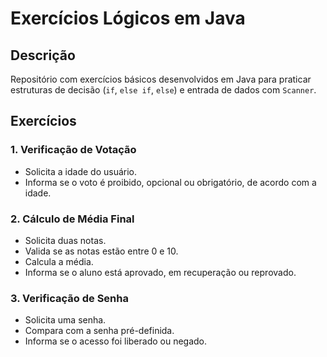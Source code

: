 # Exercícios Lógicos em Java

## Descrição

Repositório com exercícios básicos desenvolvidos em Java para praticar estruturas de decisão (`if`, `else if`, `else`) e entrada de dados com `Scanner`.

## Exercícios

### 1. Verificação de Votação

- Solicita a idade do usuário.
- Informa se o voto é proibido, opcional ou obrigatório, de acordo com a idade.

### 2. Cálculo de Média Final

- Solicita duas notas.
- Valida se as notas estão entre 0 e 10.
- Calcula a média.
- Informa se o aluno está aprovado, em recuperação ou reprovado.

### 3. Verificação de Senha

- Solicita uma senha.
- Compara com a senha pré-definida.
- Informa se o acesso foi liberado ou negado.
